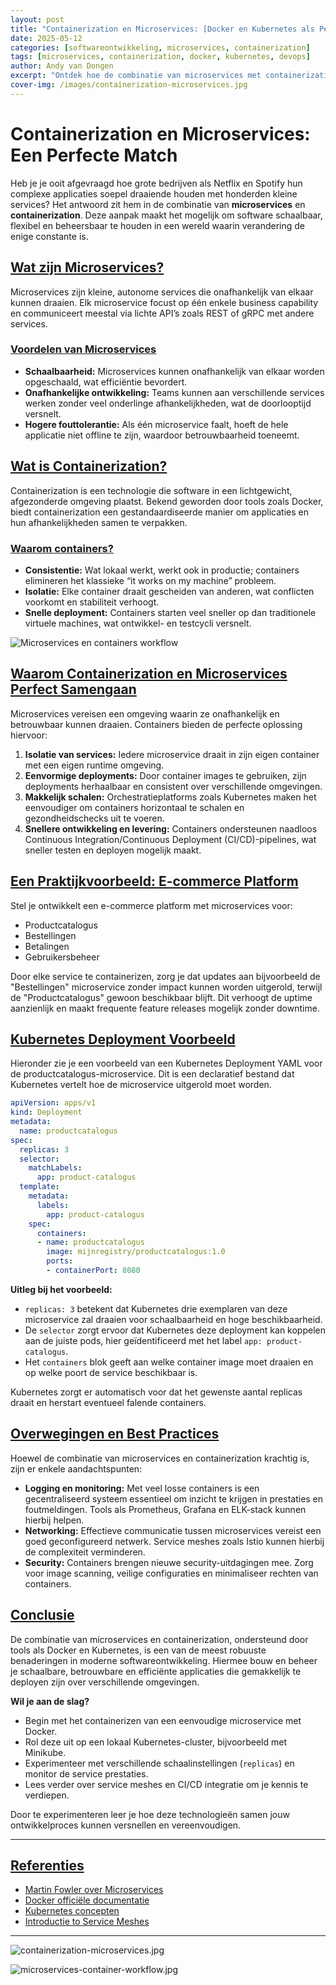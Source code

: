 ```yaml
---
layout: post
title: "Containerization en Microservices: [Docker en Kubernetes als Perfecte Match](#containerization-en-microservices-een-perfecte-match)"
date: 2025-05-12
categories: [softwareontwikkeling, microservices, containerization]
tags: [microservices, containerization, docker, kubernetes, devops]
author: Andy van Dongen
excerpt: "Ontdek hoe de combinatie van microservices met containerization via Docker en Kubernetes zorgt voor schaalbare, betrouwbare en efficiënte softwaredeployments."
cover-img: /images/containerization-microservices.jpg
---
```


# Containerization en Microservices: Een Perfecte Match

Heb je je ooit afgevraagd hoe grote bedrijven als Netflix en Spotify hun complexe applicaties soepel draaiende houden met honderden kleine services? Het antwoord zit hem in de combinatie van **microservices** en **containerization**. Deze aanpak maakt het mogelijk om software schaalbaar, flexibel en beheersbaar te houden in een wereld waarin verandering de enige constante is.

## [Wat zijn Microservices?](#wat-zijn-microservices)

Microservices zijn kleine, autonome services die onafhankelijk van elkaar kunnen draaien. Elk microservice focust op één enkele business capability en communiceert meestal via lichte API’s zoals REST of gRPC met andere services.

### [Voordelen van Microservices](#voordelen-van-microservices)

- **Schaalbaarheid:** Microservices kunnen onafhankelijk van elkaar worden opgeschaald, wat efficiëntie bevordert.
- **Onafhankelijke ontwikkeling:** Teams kunnen aan verschillende services werken zonder veel onderlinge afhankelijkheden, wat de doorlooptijd versnelt.
- **Hogere fouttolerantie:** Als één microservice faalt, hoeft de hele applicatie niet offline te zijn, waardoor betrouwbaarheid toeneemt.

## [Wat is Containerization?](#wat-is-containerization)

Containerization is een technologie die software in een lichtgewicht, afgezonderde omgeving plaatst. Bekend geworden door tools zoals Docker, biedt containerization een gestandaardiseerde manier om applicaties en hun afhankelijkheden samen te verpakken.

### [Waarom containers?](#waarom-containers)

- **Consistentie:** Wat lokaal werkt, werkt ook in productie; containers elimineren het klassieke “it works on my machine” probleem.
- **Isolatie:** Elke container draait gescheiden van anderen, wat conflicten voorkomt en stabiliteit verhoogt.
- **Snelle deployment:** Containers starten veel sneller op dan traditionele virtuele machines, wat ontwikkel- en testcycli versnelt.

![Microservices en containers workflow](/images/microservices-container-workflow.jpg "Workflow van microservices binnen containers, containerization en Kubernetes")

## [Waarom Containerization en Microservices Perfect Samengaan](#waarom-containerization-en-microservices-perfect-samengaan)

Microservices vereisen een omgeving waarin ze onafhankelijk en betrouwbaar kunnen draaien. Containers bieden de perfecte oplossing hiervoor:

1. **Isolatie van services:** Iedere microservice draait in zijn eigen container met een eigen runtime omgeving.
2. **Eenvormige deployments:** Door container images te gebruiken, zijn deployments herhaalbaar en consistent over verschillende omgevingen.
3. **Makkelijk schalen:** Orchestratieplatforms zoals Kubernetes maken het eenvoudiger om containers horizontaal te schalen en gezondheidschecks uit te voeren.
4. **Snellere ontwikkeling en levering:** Containers ondersteunen naadloos Continuous Integration/Continuous Deployment (CI/CD)-pipelines, wat sneller testen en deployen mogelijk maakt.

## [Een Praktijkvoorbeeld: E-commerce Platform](#een-praktijkvoorbeeld-e-commerce-platform)

Stel je ontwikkelt een e-commerce platform met microservices voor:

- Productcatalogus
- Bestellingen
- Betalingen
- Gebruikersbeheer

Door elke service te containerizen, zorg je dat updates aan bijvoorbeeld de "Bestellingen" microservice zonder impact kunnen worden uitgerold, terwijl de "Productcatalogus" gewoon beschikbaar blijft. Dit verhoogt de uptime aanzienlijk en maakt frequente feature releases mogelijk zonder downtime.

## [Kubernetes Deployment Voorbeeld](#kubernetes-deployment-voorbeeld)

Hieronder zie je een voorbeeld van een Kubernetes Deployment YAML voor de productcatalogus-microservice. Dit is een declaratief bestand dat Kubernetes vertelt hoe de microservice uitgerold moet worden.

```yaml
apiVersion: apps/v1
kind: Deployment
metadata:
  name: productcatalogus
spec:
  replicas: 3
  selector:
    matchLabels:
      app: product-catalogus
  template:
    metadata:
      labels:
        app: product-catalogus
    spec:
      containers:
      - name: productcatalogus
        image: mijnregistry/productcatalogus:1.0
        ports:
        - containerPort: 8080
```

**Uitleg bij het voorbeeld:**

- `replicas: 3` betekent dat Kubernetes drie exemplaren van deze microservice zal draaien voor schaalbaarheid en hoge beschikbaarheid.
- De `selector` zorgt ervoor dat Kubernetes deze deployment kan koppelen aan de juiste pods, hier geïdentificeerd met het label `app: product-catalogus`.
- Het `containers` blok geeft aan welke container image moet draaien en op welke poort de service beschikbaar is.

Kubernetes zorgt er automatisch voor dat het gewenste aantal replicas draait en herstart eventueel falende containers.

## [Overwegingen en Best Practices](#overwegingen-en-best-practices)

Hoewel de combinatie van microservices en containerization krachtig is, zijn er enkele aandachtspunten:

- **Logging en monitoring:** Met veel losse containers is een gecentraliseerd systeem essentieel om inzicht te krijgen in prestaties en foutmeldingen. Tools als Prometheus, Grafana en ELK-stack kunnen hierbij helpen.
- **Networking:** Effectieve communicatie tussen microservices vereist een goed geconfigureerd netwerk. Service meshes zoals Istio kunnen hierbij de complexiteit verminderen.
- **Security:** Containers brengen nieuwe security-uitdagingen mee. Zorg voor image scanning, veilige configuraties en minimaliseer rechten van containers.

## [Conclusie](#conclusie)

De combinatie van microservices en containerization, ondersteund door tools als Docker en Kubernetes, is een van de meest robuuste benaderingen in moderne softwareontwikkeling. Hiermee bouw en beheer je schaalbare, betrouwbare en efficiënte applicaties die gemakkelijk te deployen zijn over verschillende omgevingen.

**Wil je aan de slag?**

- Begin met het containerizen van een eenvoudige microservice met Docker.
- Rol deze uit op een lokaal Kubernetes-cluster, bijvoorbeeld met Minikube.
- Experimenteer met verschillende schaalinstellingen (`replicas`) en monitor de service prestaties.
- Lees verder over service meshes en CI/CD integratie om je kennis te verdiepen.

Door te experimenteren leer je hoe deze technologieën samen jouw ontwikkelproces kunnen versnellen en vereenvoudigen.

---

## [Referenties](#referenties)

- [Martin Fowler over Microservices](https://martinfowler.com/articles/microservices.html)
- [Docker officiële documentatie](https://docs.docker.com/get-started/)
- [Kubernetes concepten](https://kubernetes.io/docs/concepts/)
- [Introductie to Service Meshes](https://istio.io/latest/docs/concepts/what-is-istio/)

---

![containerization-microservices.jpg](/images/containerization-microservices.jpg "Containerization en microservices gebruikmakend van Docker en Kubernetes, een krachtige combinatie")

![microservices-container-workflow.jpg](/images/microservices-container-workflow.jpg "Workflow van microservices binnen containers, containerization en Kubernetes")